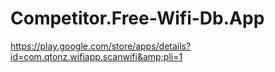 # Competitor.Free-Wifi-Db.App
https://play.google.com/store/apps/details?id=com.qtonz.wifiapp.scanwifi&amp;pli=1
